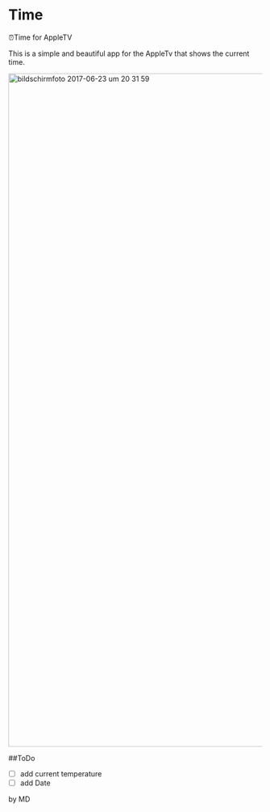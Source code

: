 # Time
⏰Time for AppleTV

This is a simple and beautiful app for the AppleTv that shows the current time.

<img width="1332" alt="bildschirmfoto 2017-06-23 um 20 31 59" src="https://user-images.githubusercontent.com/25595297/27507191-56211fee-58ca-11e7-8cef-3e76a535e757.png">

##ToDo
- [ ] add current temperature
- [ ] add Date

by MD
